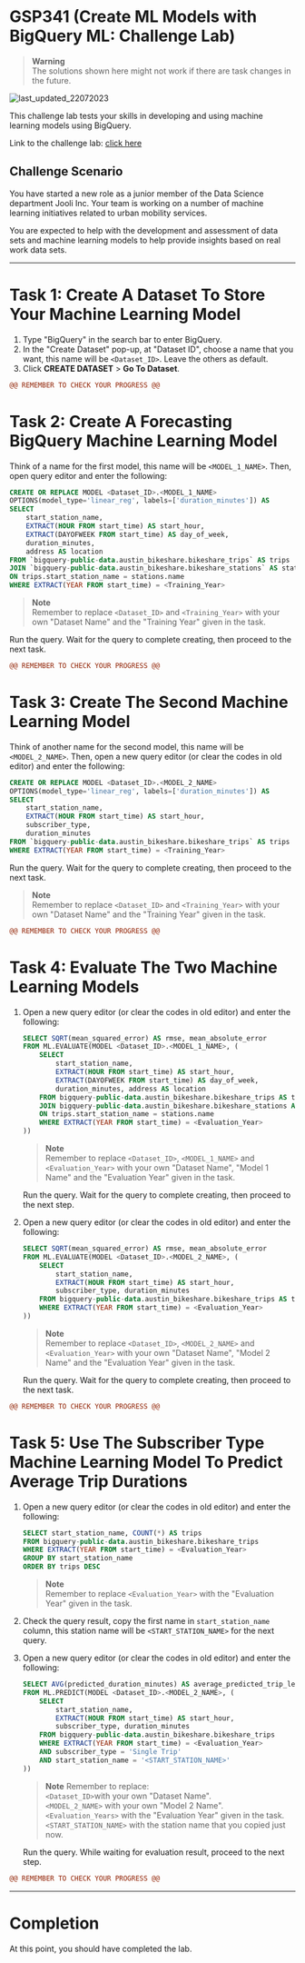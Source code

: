 # GSP341 (Create ML Models with BigQuery ML: Challenge Lab)

<!-- Disclaimer Section -->
> **Warning**
> <br>The solutions shown here might not work if there are task changes in the future.

![last_updated_22072023](https://img.shields.io/badge/last%20updated-22%20July%202023-yellow)

<!-- Lab Description With Link -->
This challenge lab tests your skills in developing and using machine learning models using BigQuery.

Link to the challenge lab: [click here](https://www.cloudskillsboost.google/focuses/14294?parent=catalog)

## Challenge Scenario 

You have started a new role as a junior member of the Data Science department Jooli Inc. Your team is working on a number of machine learning initiatives related to urban mobility services. 

You are expected to help with the development and assessment of data sets and machine learning models to help provide insights based on real work data sets.

---

<!-- Task and Solution -->
# Task 1: Create A Dataset To Store Your Machine Learning Model

1. Type "BigQuery" in the search bar to enter BigQuery. 
2. In the "Create Dataset" pop-up, at "Dataset ID", choose a name that you want, this name will be `<Dataset_ID>`. Leave the others as default.
3. Click **CREATE DATASET** > **Go To Dataset**.

```diff
@@ REMEMBER TO CHECK YOUR PROGRESS @@
```

# Task 2: Create A Forecasting BigQuery Machine Learning Model

Think of a name for the first model, this name will be `<MODEL_1_NAME>`. Then, open query editor and enter the following:

```sql
CREATE OR REPLACE MODEL <Dataset_ID>.<MODEL_1_NAME>
OPTIONS(model_type='linear_reg', labels=['duration_minutes']) AS
SELECT
    start_station_name,
    EXTRACT(HOUR FROM start_time) AS start_hour,
    EXTRACT(DAYOFWEEK FROM start_time) AS day_of_week,
    duration_minutes,
    address AS location
FROM `bigquery-public-data.austin_bikeshare.bikeshare_trips` AS trips
JOIN `bigquery-public-data.austin_bikeshare.bikeshare_stations` AS stations
ON trips.start_station_name = stations.name
WHERE EXTRACT(YEAR FROM start_time) = <Training_Year>
```

> **Note**
> <br>Remember to replace `<Dataset_ID>` and `<Training_Year>` with your own "Dataset Name" and the "Training Year" given in the task.

Run the query. Wait for the query to complete creating, then proceed to the next task.

```diff
@@ REMEMBER TO CHECK YOUR PROGRESS @@
```

# Task 3: Create The Second Machine Learning Model

Think of another name for the second model, this name will be `<MODEL_2_NAME>`. Then, open a new query editor (or clear the codes in old editor) and enter the following:

```sql
CREATE OR REPLACE MODEL <Dataset_ID>.<MODEL_2_NAME>
OPTIONS(model_type='linear_reg', labels=['duration_minutes']) AS
SELECT
    start_station_name,
    EXTRACT(HOUR FROM start_time) AS start_hour,
    subscriber_type,
    duration_minutes
FROM `bigquery-public-data.austin_bikeshare.bikeshare_trips` AS trips
WHERE EXTRACT(YEAR FROM start_time) = <Training_Year>
```

Run the query. Wait for the query to complete creating, then proceed to the next task.

> **Note**
> <br>Remember to replace `<Dataset_ID>` and `<Training_Year>` with your own "Dataset Name" and the "Training Year" given in the task.

```diff
@@ REMEMBER TO CHECK YOUR PROGRESS @@
```

# Task 4: Evaluate The Two Machine Learning Models

1. Open a new query editor (or clear the codes in old editor) and enter the following:

    ```sql
    SELECT SQRT(mean_squared_error) AS rmse, mean_absolute_error
    FROM ML.EVALUATE(MODEL <Dataset_ID>.<MODEL_1_NAME>, (
        SELECT
            start_station_name,
            EXTRACT(HOUR FROM start_time) AS start_hour,
            EXTRACT(DAYOFWEEK FROM start_time) AS day_of_week,
            duration_minutes, address AS location
        FROM bigquery-public-data.austin_bikeshare.bikeshare_trips AS trips
        JOIN bigquery-public-data.austin_bikeshare.bikeshare_stations AS stations
        ON trips.start_station_name = stations.name
        WHERE EXTRACT(YEAR FROM start_time) = <Evaluation_Year>
    ))
    ```

    > **Note**
    > <br>Remember to replace `<Dataset_ID>`, `<MODEL_1_NAME>` and `<Evaluation_Year>` with your own "Dataset Name", "Model 1 Name" and the "Evaluation Year" given in the task.

    Run the query. Wait for the query to complete creating, then proceed to the next step.

2. Open a new query editor (or clear the codes in old editor) and enter the following:

    ```sql
    SELECT SQRT(mean_squared_error) AS rmse, mean_absolute_error
    FROM ML.EVALUATE(MODEL <Dataset_ID>.<MODEL_2_NAME>, (
        SELECT
            start_station_name,
            EXTRACT(HOUR FROM start_time) AS start_hour,
            subscriber_type, duration_minutes
        FROM bigquery-public-data.austin_bikeshare.bikeshare_trips AS trips
        WHERE EXTRACT(YEAR FROM start_time) = <Evaluation_Year>
    ))
    ```

    > **Note**
    > <br>Remember to replace `<Dataset_ID>`, `<MODEL_2_NAME>` and `<Evaluation_Year>` with your own "Dataset Name", "Model 2 Name" and the "Evaluation Year" given in the task.

    Run the query. Wait for the query to complete creating, then proceed to the next task.

```diff
@@ REMEMBER TO CHECK YOUR PROGRESS @@
```

# Task 5: Use The Subscriber Type Machine Learning Model To Predict Average Trip Durations

1. Open a new query editor (or clear the codes in old editor) and enter the following:

    ```sql
    SELECT start_station_name, COUNT(*) AS trips
    FROM bigquery-public-data.austin_bikeshare.bikeshare_trips
    WHERE EXTRACT(YEAR FROM start_time) = <Evaluation_Year>
    GROUP BY start_station_name
    ORDER BY trips DESC
    ```
    > **Note**
    > <br>Remember to replace `<Evaluation_Year>` with the "Evaluation Year" given in the task.

2. Check the query result, copy the first name in `start_station_name` column, this station name will be `<START_STATION_NAME>` for the next query.
3. Open a new query editor (or clear the codes in old editor) and enter the following:

    ```sql
    SELECT AVG(predicted_duration_minutes) AS average_predicted_trip_length
    FROM ML.PREDICT(MODEL <Dataset_ID>.<MODEL_2_NAME>, (
        SELECT
            start_station_name,
            EXTRACT(HOUR FROM start_time) AS start_hour,
            subscriber_type, duration_minutes
        FROM bigquery-public-data.austin_bikeshare.bikeshare_trips
        WHERE EXTRACT(YEAR FROM start_time) = <Evaluation_Year>
        AND subscriber_type = 'Single Trip'
        AND start_station_name = '<START_STATION_NAME>'
    ))
    ```

    > **Note** Remember to replace:
    > <br>`<Dataset_ID>`with your own "Dataset Name".
    > <br>`<MODEL_2_NAME>` with your own "Model 2 Name".
    > <br>`<Evaluation_Years>` with the "Evaluation Year" given in the task.
    > <br>`<START_STATION_NAME>` with the station name that you copied just now.

    Run the query. While waiting for evaluation result, proceed to the next step.

```diff
@@ REMEMBER TO CHECK YOUR PROGRESS @@
```

---

<!-- Completion Section -->
# Completion

At this point, you should have completed the lab.

